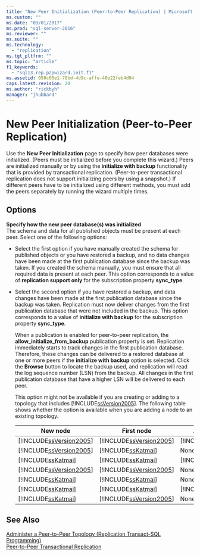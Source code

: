 ```yaml
---
title: "New Peer Initialization (Peer-to-Peer Replication) | Microsoft Docs"
ms.custom: ""
ms.date: "03/01/2017"
ms.prod: "sql-server-2016"
ms.reviewer: ""
ms.suite: ""
ms.technology: 
  - "replication"
ms.tgt_pltfrm: ""
ms.topic: "article"
f1_keywords: 
  - "sql13.rep.p2pwizard.init.f1"
ms.assetid: 050c00e1-78bd-4d9c-affe-40e22feb4d94
caps.latest.revision: 20
ms.author: "rickbyh"
manager: "jhubbard"
---
```

# New Peer Initialization (Peer-to-Peer Replication)
  Use the **New Peer Initialization** page to specify how peer databases were initialized. (Peers must be initialized before you complete this wizard.) Peers are initialized manually or by using the **initialize with backup** functionality that is provided by transactional replication. (Peer-to-peer transactional replication does not support initializing peers by using a snapshot.) If different peers have to be initialized using different methods, you must add the peers separately by running the wizard multiple times.  
  
## Options  
 **Specify how the new peer database(s) was initialized**  
 The schema and data for all published objects must be present at each peer. Select one of the following options:  
  
-   Select the first option if you have manually created the schema for published objects or you have restored a backup, and no data changes have been made at the first publication database since the backup was taken. If you created the schema manually, you must ensure that all required data is present at each peer. This option corresponds to a value of **replication support only** for the subscription property **sync_type**.  
  
-   Select the second option if you have restored a backup, and data changes have been made at the first publication database since the backup was taken. Replication must now deliver changes from the first publication database that were not included in the backup. This option corresponds to a value of **initialize with backup** for the subscription property **sync_type**.  
  
     When a publication is enabled for peer-to-peer replication, the **allow_initialize_from_backup** publication property is set. Replication immediately starts to track changes in the first publication database. Therefore, these changes can be delivered to a restored database at one or more peers if the **initialize with backup** option is selected. Click the **Browse** button to locate the backup used, and replication will read the log sequence number (LSN) from the backup. All changes in the first publication database that have a higher LSN will be delivered to each peer.  
  
     This option might not be available if you are creating or adding to a topology that includes [!INCLUDE[ssVersion2005](../../analysis-services/data-mining/includes/ssversion2005-md.md)]. The following table shows whether the option is available when you are adding a node to an existing topology.  
  
    |New node|First node|Additional nodes|Option|  
    |--------------|----------------|----------------------|------------|  
    |[!INCLUDE[ssVersion2005](../../analysis-services/data-mining/includes/ssversion2005-md.md)]|[!INCLUDE[ssVersion2005](../../analysis-services/data-mining/includes/ssversion2005-md.md)]|[!INCLUDE[ssVersion2005](../../analysis-services/data-mining/includes/ssversion2005-md.md)]|Disabled|  
    |[!INCLUDE[ssVersion2005](../../analysis-services/data-mining/includes/ssversion2005-md.md)]|[!INCLUDE[ssKatmai](../../analysis-services/data-mining/includes/sskatmai-md.md)]|None|Disabled|  
    |[!INCLUDE[ssKatmai](../../analysis-services/data-mining/includes/sskatmai-md.md)]|[!INCLUDE[ssKatmai](../../analysis-services/data-mining/includes/sskatmai-md.md)]|[!INCLUDE[ssVersion2005](../../analysis-services/data-mining/includes/ssversion2005-md.md)]|Disabled|  
    |[!INCLUDE[ssVersion2005](../../analysis-services/data-mining/includes/ssversion2005-md.md)]|[!INCLUDE[ssVersion2005](../../analysis-services/data-mining/includes/ssversion2005-md.md)]|None|Enabled|  
    |[!INCLUDE[ssKatmai](../../analysis-services/data-mining/includes/sskatmai-md.md)]|[!INCLUDE[ssKatmai](../../analysis-services/data-mining/includes/sskatmai-md.md)]|None|Enabled|  
    |[!INCLUDE[ssKatmai](../../analysis-services/data-mining/includes/sskatmai-md.md)]|[!INCLUDE[ssKatmai](../../analysis-services/data-mining/includes/sskatmai-md.md)]|[!INCLUDE[ssKatmai](../../analysis-services/data-mining/includes/sskatmai-md.md)]|Enabled|  
    |[!INCLUDE[ssKatmai](../../analysis-services/data-mining/includes/sskatmai-md.md)]|[!INCLUDE[ssVersion2005](../../analysis-services/data-mining/includes/ssversion2005-md.md)]|None|Enabled|  
  
## See Also  
 [Administer a Peer-to-Peer Topology &#40;Replication Transact-SQL Programming&#41;](../../relational-databases/replication/administration/administer-a-peer-to-peer-topology-replication-transact-sql-programming.md)   
 [Peer-to-Peer Transactional Replication](../../relational-databases/replication/transactional/peer-to-peer-transactional-replication.md)  
  
  
